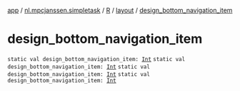 [app](../../../index.md) / [nl.mpcjanssen.simpletask](../../index.md) / [R](../index.md) / [layout](index.md) / [design_bottom_navigation_item](.)

# design_bottom_navigation_item

`static val design_bottom_navigation_item: `[`Int`](https://kotlinlang.org/api/latest/jvm/stdlib/kotlin/-int/index.html)
`static val design_bottom_navigation_item: `[`Int`](https://kotlinlang.org/api/latest/jvm/stdlib/kotlin/-int/index.html)
`static val design_bottom_navigation_item: `[`Int`](https://kotlinlang.org/api/latest/jvm/stdlib/kotlin/-int/index.html)
`static val design_bottom_navigation_item: `[`Int`](https://kotlinlang.org/api/latest/jvm/stdlib/kotlin/-int/index.html)